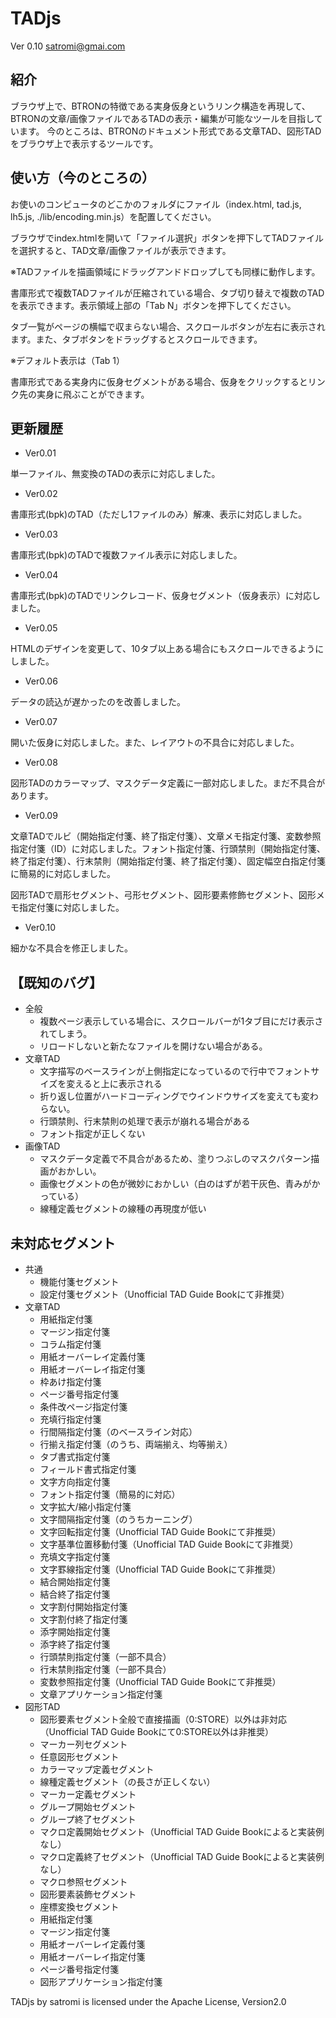 # TADjs

Ver 0.10
satromi@gmai.com

## 紹介

ブラウザ上で、BTRONの特徴である実身仮身というリンク構造を再現して、BTRONの文章/画像ファイルであるTADの表示・編集が可能なツールを目指しています。
今のところは、BTRONのドキュメント形式である文章TAD、図形TADをブラウザ上で表示するツールです。

## 使い方（今のところの）

お使いのコンピュータのどこかのフォルダにファイル（index.html, tad.js, lh5.js, ./lib/encoding.min.js）を配置してください。

ブラウザでindex.htmlを開いて「ファイル選択」ボタンを押下してTADファイルを選択すると、TAD文章/画像ファイルが表示できます。

※TADファイルを描画領域にドラッグアンドドロップしても同様に動作します。

書庫形式で複数TADファイルが圧縮されている場合、タブ切り替えで複数のTADを表示できます。表示領域上部の「Tab N」ボタンを押下してください。

タブ一覧がページの横幅で収まらない場合、スクロールボタンが左右に表示されます。また、タブボタンをドラッグするとスクロールできます。

※デフォルト表示は（Tab 1）

書庫形式である実身内に仮身セグメントがある場合、仮身をクリックするとリンク先の実身に飛ぶことができます。

## 更新履歴

- Ver0.01

単一ファイル、無変換のTADの表示に対応しました。

- Ver0.02

書庫形式(bpk)のTAD（ただし1ファイルのみ）解凍、表示に対応しました。

- Ver0.03

書庫形式(bpk)のTADで複数ファイル表示に対応しました。

- Ver0.04

書庫形式(bpk)のTADでリンクレコード、仮身セグメント（仮身表示）に対応しました。

- Ver0.05

HTMLのデザインを変更して、10タブ以上ある場合にもスクロールできるようにしました。

- Ver0.06

データの読込が遅かったのを改善しました。

- Ver0.07

開いた仮身に対応しました。また、レイアウトの不具合に対応しました。

- Ver0.08

図形TADのカラーマップ、マスクデータ定義に一部対応しました。まだ不具合があります。

- Ver0.09

文章TADでルビ（開始指定付箋、終了指定付箋）、文章メモ指定付箋、変数参照指定付箋（ID）に対応しました。フォント指定付箋、行頭禁則（開始指定付箋、終了指定付箋）、行末禁則（開始指定付箋、終了指定付箋）、固定幅空白指定付箋に簡易的に対応しました。

図形TADで扇形セグメント、弓形セグメント、図形要素修飾セグメント、図形メモ指定付箋に対応しました。

- Ver0.10

細かな不具合を修正しました。


## 【既知のバグ】

- 全般
  - 複数ページ表示している場合に、スクロールバーが1タブ目にだけ表示されてしまう。
  - リロードしないと新たなファイルを開けない場合がある。
- 文章TAD
  - 文字描写のベースラインが上側指定になっているので行中でフォントサイズを変えると上に表示される
  - 折り返し位置がハードコーディングでウインドウサイズを変えても変わらない。
  - 行頭禁則、行末禁則の処理で表示が崩れる場合がある
  - フォント指定が正しくない
- 画像TAD
  - マスクデータ定義で不具合があるため、塗りつぶしのマスクパターン描画がおかしい。
  - 画像セグメントの色が微妙におかしい（白のはずが若干灰色、青みがかっている）
  - 線種定義セグメントの線種の再現度が低い

## 未対応セグメント
- 共通
  - 機能付箋セグメント
  - 設定付箋セグメント（Unofficial TAD Guide Bookにて非推奨）
- 文章TAD
  - 用紙指定付箋
  - マージン指定付箋
  - コラム指定付箋
  - 用紙オーバーレイ定義付箋
  - 用紙オーバーレイ指定付箋
  - 枠あけ指定付箋
  - ページ番号指定付箋
  - 条件改ページ指定付箋
  - 充填行指定付箋
  - 行間隔指定付箋（のベースライン対応）
  - 行揃え指定付箋（のうち、両端揃え、均等揃え）
  - タブ書式指定付箋
  - フィールド書式指定付箋
  - 文字方向指定付箋
  - フォント指定付箋（簡易的に対応）
  - 文字拡大/縮小指定付箋
  - 文字間隔指定付箋（のうちカーニング）
  - 文字回転指定付箋（Unofficial TAD Guide Bookにて非推奨）
  - 文字基準位置移動付箋（Unofficial TAD Guide Bookにて非推奨）
  - 充填文字指定付箋
  - 文字罫線指定付箋（Unofficial TAD Guide Bookにて非推奨）
  - 結合開始指定付箋
  - 結合終了指定付箋
  - 文字割付開始指定付箋
  - 文字割付終了指定付箋
  - 添字開始指定付箋
  - 添字終了指定付箋
  - 行頭禁則指定付箋（一部不具合）
  - 行末禁則指定付箋（一部不具合）
  - 変数参照指定付箋（Unofficial TAD Guide Bookにて非推奨）
  - 文章アプリケーション指定付箋
- 図形TAD
  - 図形要素セグメント全般で直接描画（0:STORE）以外は非対応（Unofficial TAD Guide Bookにて0:STORE以外は非推奨）
  - マーカー列セグメント
  - 任意図形セグメント
  - カラーマップ定義セグメント
  - 線種定義セグメント（の長さが正しくない）
  - マーカー定義セグメント
  - グループ開始セグメント
  - グループ終了セグメント
  - マクロ定義開始セグメント（Unofficial TAD Guide Bookによると実装例なし）
  - マクロ定義終了セグメント（Unofficial TAD Guide Bookによると実装例なし）
  - マクロ参照セグメント
  - 図形要素装飾セグメント
  - 座標変換セグメント
  - 用紙指定付箋
  - マージン指定付箋
  - 用紙オーバーレイ定義付箋
  - 用紙オーバーレイ指定付箋
  - ページ番号指定付箋
  - 図形アプリケーション指定付箋

TADjs by satromi is licensed under the Apache License, Version2.0
